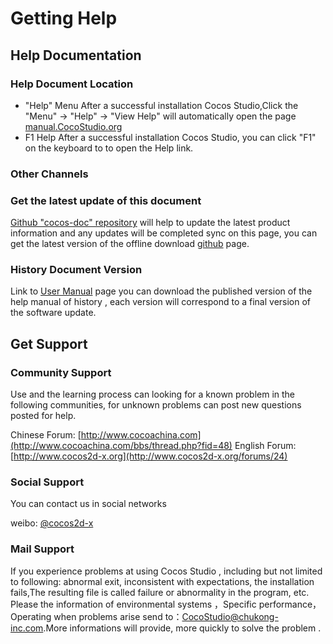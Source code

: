 # Getting Help

## Help Documentation

### Help Document Location

- "Help" Menu
	After a successful installation Cocos Studio,Click the "Menu" -> "Help" -> "View Help" will automatically open the page [manual.CocoStudio.org](http://manual.CocoStudio.org)
- F1 Help
	After a successful installation Cocos Studio, you can click "F1" on the keyboard to to open the Help link.

### Other Channels

### Get the latest update of this document

[Github "cocos-doc" repository](https://github.com/chukong/cocos-docs/tree/master/manual/studio) will help to update the latest product information and any updates will be completed sync on this page, you can get the latest version of the offline download [github]() page.

### History Document Version

Link to [User Manual](http://manual.cocostudio.org) page you can download the published version of the help manual of history , each version will correspond to a final version of the software update.

## Get Support

### Community Support

Use and the learning process can looking for a known problem in the following communities, for unknown problems can post new questions posted for help.

Chinese Forum: [http://www.cocoachina.com](http://www.cocoachina.com/bbs/thread.php?fid=48)
English Forum: [http://www.cocos2d-x.org](http://www.cocos2d-x.org/forums/24)

### Social Support

You can contact us in social networks

weibo: [@cocos2d-x](http://weibo.com/cocos2dx)


### Mail Support

If you experience problems at using Cocos Studio , including but not limited to following: abnormal exit, inconsistent with expectations, the installation fails,The resulting file is called failure or abnormality in the program, etc.
Please the information of environmental systems  ，Specific performance，Operating  when problems arise send to：[CocoStudio@chukong-inc.com]().More informations will provide, more quickly to solve the problem .
